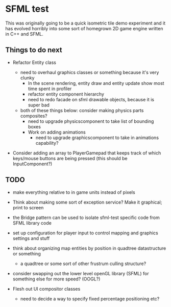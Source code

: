 SFML test
=========

This was originally going to be a quick isometric tile demo experiment and it has evolved horribly into some sort of homegrown 2D game engine written in C++ and SFML.

Things to do next
-----------------
* Refactor Entity class
   * need to overhaul graphics classes or something because it's very clunky
      * In the scene rendering, entity draw and entity update show most time spent in profiler
      * refactor entity component hierarchy
      * need to redo facade on sfml drawable objects, because it is super bad
   * both of these things below: consider making physics parts composites?
      * need to upgrade physicscomponent to take list of bounding boxes
      * Work on adding animations
         * need to upgrade graphicscomponent to take in animations capability?

* Consider adding an array to PlayerGamepad that keeps track of which keys/mouse buttons
   are being pressed (this should be InputComponent?)

TODO
----
* make everything relative to in game units instead of pixels

* Think about making some sort of exception service? Make it graphical; print to screen
 
* the Bridge pattern can be used to isolate sfml-test specific code from SFML library code

* set up configuration for player input to control mapping and graphics settings and stuff

* think about organizing map entities by position in quadtree datastructure or something
   * a quadtree or some sort of other frustrum culling structure?

* consider swapping out the lower level openGL library (SFML) for something else for more speed? (OOGL?)

* Flesh out UI compositor classes
   * need to decide a way to specify fixed percentage positioning etc?
